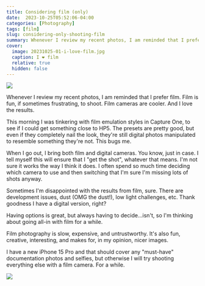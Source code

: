 ```yaml
---
title: Considering film (only)
date:  2023-10-25T05:52:06-04:00
categories: [Photography]
tags: [film]
slug: considering-only-shooting-film
summary: Whenever I review my recent photos, I am reminded that I prefer film. Film is fun, if sometimes frustrating, to shoot. Film cameras are cooler. And I love the results.
cover:
  image: 20231025-01-i-love-film.jpg
  caption: I ❤️ film
  relative: true
  hidden: false
---
```


![](/img/2023/20231025-01-i-love-film.jpg)

Whenever I review my recent photos, I am reminded that I prefer film. Film is fun, if sometimes frustrating, to shoot. Film cameras are cooler. And I love the results.

This morning I was tinkering with film emulation styles in Capture One, to see if I could get something close to HP5. The presets are pretty good, but even if they completely nail the look, they're still digital photos manipulated to resemble something they're not. This bugs me.

When I go out, I bring both film and digital cameras. You know, just in case. I tell myself this will ensure that I "get the shot", whatever that means. I'm not sure it works the way I think it does. I often spend so much time deciding which camera to use and then switching that I'm sure I'm missing lots of shots anyway.

Sometimes I'm disappointed with the results from film, sure. There are development issues, dust (OMG the dust!), low light challenges, etc. Thank goodness I have a digital version, right?

Having options is great, but always having to decide...isn't, so I'm thinking about going all-in with film for a while.

Film photography is slow, expensive, and untrustworthy. It's also fun, creative, interesting, and makes for, in my opinion, nicer images.

I have a new iPhone 15 Pro and that should cover any "must-have" documentation photos and selfies, but otherwise I will try shooting everything else with a film camera. For a while.

![](/img/2023/20231025-bag-of-film.jpg)

